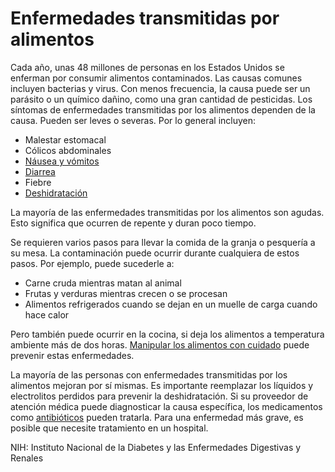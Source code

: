 Enfermedades transmitidas por alimentos
=======================================


Cada año, unas 48 millones de personas en los Estados Unidos se enferman por consumir alimentos contaminados. Las causas comunes incluyen bacterias y virus. Con menos frecuencia, la causa puede ser un parásito o un químico dañino, como una gran cantidad de pesticidas. Los síntomas de enfermedades transmitidas por los alimentos dependen de la causa. Pueden ser leves o severas. Por lo general incluyen:


* Malestar estomacal
* Cólicos abdominales
* [Náusea y vómitos](https://medlineplus.gov/spanish/nauseaandvomiting.html)
* [Diarrea](https://medlineplus.gov/spanish/diarrhea.html)
* Fiebre
* [Deshidratación](https://medlineplus.gov/spanish/dehydration.html)


La mayoría de las enfermedades transmitidas por los alimentos son agudas. Esto significa que ocurren de repente y duran poco tiempo.


Se requieren varios pasos para llevar la comida de la granja o pesquería a su mesa. La contaminación puede ocurrir durante cualquiera de estos pasos. Por ejemplo, puede sucederle a:


* Carne cruda mientras matan al animal
* Frutas y verduras mientras crecen o se procesan
* Alimentos refrigerados cuando se dejan en un muelle de carga cuando hace calor


Pero también puede ocurrir en la cocina, si deja los alimentos a temperatura ambiente más de dos horas. [Manipular los alimentos con cuidado](https://medlineplus.gov/spanish/foodsafety.html) puede prevenir estas enfermedades. 


La mayoría de las personas con enfermedades transmitidas por los alimentos mejoran por sí mismas. Es importante reemplazar los líquidos y electrolitos perdidos para prevenir la deshidratación. Si su proveedor de atención médica puede diagnosticar la causa específica, los medicamentos como [antibióticos](https://medlineplus.gov/spanish/antibiotics.html) pueden tratarla. Para una enfermedad más grave, es posible que necesite tratamiento en un hospital.


NIH: Instituto Nacional de la Diabetes y las Enfermedades Digestivas y Renales 

